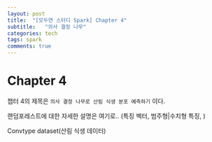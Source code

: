 ```yaml
---
layout: post
title:  "[모두연 스터디 Spark] Chapter 4"
subtitle:   "의사 결정 나무"
categories: tech
tags: spark
comments: true
---
```


# Chapter 4
챕터 4의 제목은 `의사 결정 나무로 산림 식생 분포 예측하기` 이다. 

랜덤포레스트에 대한 자세한 설명은 여기로..
(특징 벡터, 범주형|수치형 특징, )


Convtype dataset(산림 식생 데이터) 